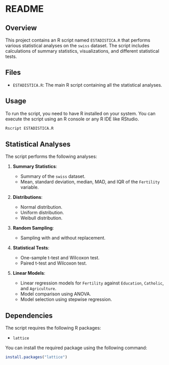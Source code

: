 # README

## Overview

This project contains an R script named `ESTADISTICA.R` that performs various statistical analyses on the `swiss` dataset. The script includes calculations of summary statistics, visualizations, and different statistical tests.

## Files

- `ESTADISTICA.R`: The main R script containing all the statistical analyses.

## Usage

To run the script, you need to have R installed on your system. You can execute the script using an R console or any R IDE like RStudio.

```bash
Rscript ESTADISTICA.R
```

## Statistical Analyses

The script performs the following analyses:

1. **Summary Statistics**:
    - Summary of the `swiss` dataset.
    - Mean, standard deviation, median, MAD, and IQR of the `Fertility` variable.

2. **Distributions**:
    - Normal distribution.
    - Uniform distribution.
    - Weibull distribution.

3. **Random Sampling**:
    - Sampling with and without replacement.

4. **Statistical Tests**:
    - One-sample t-test and Wilcoxon test.
    - Paired t-test and Wilcoxon test.

5. **Linear Models**:
    - Linear regression models for `Fertility` against `Education`, `Catholic`, and `Agriculture`.
    - Model comparison using ANOVA.
    - Model selection using stepwise regression.

## Dependencies

The script requires the following R packages:
- `lattice`

You can install the required package using the following command:

```r
install.packages("lattice")
